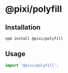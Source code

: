 # @pixi/polyfill

## Installation

```bash
npm install @pixi/polyfill
```

## Usage

```js
import '@pixi/polyfill';
```